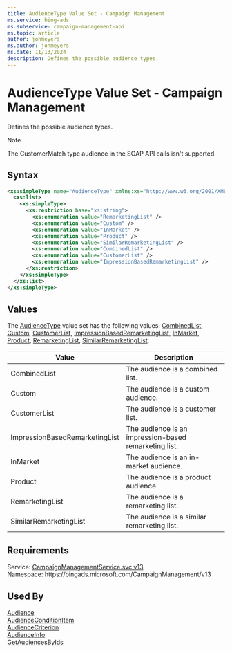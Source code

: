 ```yaml
---
title: AudienceType Value Set - Campaign Management
ms.service: bing-ads
ms.subservice: campaign-management-api
ms.topic: article
author: jonmeyers
ms.author: jonmeyers
ms.date: 11/13/2024
description: Defines the possible audience types.
---
```

# AudienceType Value Set - Campaign Management
Defines the possible audience types.

> [!NOTE]
> The CustomerMatch type audience in the SOAP API calls isn't supported.

## Syntax
```xml
<xs:simpleType name="AudienceType" xmlns:xs="http://www.w3.org/2001/XMLSchema">
  <xs:list>
    <xs:simpleType>
      <xs:restriction base="xs:string">
        <xs:enumeration value="RemarketingList" />
        <xs:enumeration value="Custom" />
        <xs:enumeration value="InMarket" />
        <xs:enumeration value="Product" />
        <xs:enumeration value="SimilarRemarketingList" />
        <xs:enumeration value="CombinedList" />
        <xs:enumeration value="CustomerList" />
        <xs:enumeration value="ImpressionBasedRemarketingList" />
      </xs:restriction>
    </xs:simpleType>
  </xs:list>
</xs:simpleType>
```

## <a name="values"></a>Values

The [AudienceType](audiencetype.md) value set has the following values: [CombinedList](#combinedlist), [Custom](#custom), [CustomerList](#customerlist), [ImpressionBasedRemarketingList](#impressionbasedremarketinglist), [InMarket](#inmarket), [Product](#product), [RemarketingList](#remarketinglist), [SimilarRemarketingList](#similarremarketinglist).

|Value|Description|
|-----------|---------------|
|<a name="combinedlist"></a>CombinedList|The audience is a combined list.|
|<a name="custom"></a>Custom|The audience is a custom audience.|
|<a name="customerlist"></a>CustomerList|The audience is a customer list.|
|<a name="impressionbasedremarketinglist"></a>ImpressionBasedRemarketingList|The audience is an impression-based remarketing list.|
|<a name="inmarket"></a>InMarket|The audience is an in-market audience.|
|<a name="product"></a>Product|The audience is a product audience.|
|<a name="remarketinglist"></a>RemarketingList|The audience is a remarketing list.|
|<a name="similarremarketinglist"></a>SimilarRemarketingList|The audience is a similar remarketing list.|

## Requirements
Service: [CampaignManagementService.svc v13](https://campaign.api.bingads.microsoft.com/Api/Advertiser/CampaignManagement/v13/CampaignManagementService.svc)  
Namespace: https\://bingads.microsoft.com/CampaignManagement/v13  

## Used By
[Audience](audience.md)  
[AudienceConditionItem](audienceconditionitem.md)  
[AudienceCriterion](audiencecriterion.md)  
[AudienceInfo](audienceinfo.md)  
[GetAudiencesByIds](getaudiencesbyids.md)  
